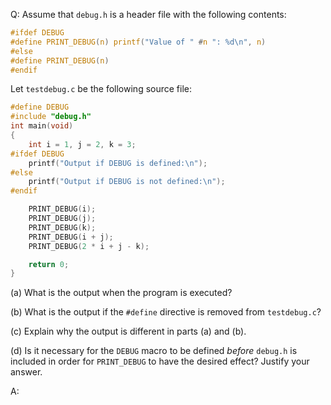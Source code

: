 Q: Assume that `debug.h` is a header file with the following contents:

```c
#ifdef DEBUG
#define PRINT_DEBUG(n) printf("Value of " #n ": %d\n", n)
#else
#define PRINT_DEBUG(n)
#endif
```

Let `testdebug.c` be the following source file:

```c
#define DEBUG
#include "debug.h"
int main(void)
{
    int i = 1, j = 2, k = 3;
#ifdef DEBUG
    printf("Output if DEBUG is defined:\n");
#else
    printf("Output if DEBUG is not defined:\n");
#endif

    PRINT_DEBUG(i);
    PRINT_DEBUG(j);
    PRINT_DEBUG(k);
    PRINT_DEBUG(i + j);
    PRINT_DEBUG(2 * i + j - k);

    return 0;
}
```

(a) What is the output when the program is executed?

(b) What is the output if the `#define` directive is removed from `testdebug.c`?

(c) Explain why the output is different in parts (a) and (b).

(d) Is it necessary for the `DEBUG` macro to be defined <em>before</em>
`debug.h` is included in order for `PRINT_DEBUG` to have the desired effect?
Justify your answer.

A:
